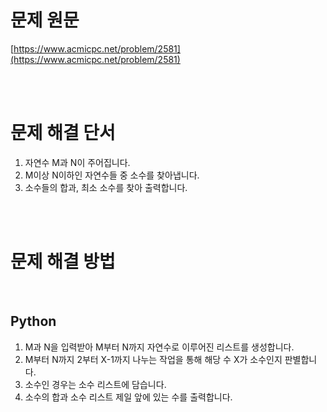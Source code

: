 # 문제 원문

[https://www.acmicpc.net/problem/2581](https://www.acmicpc.net/problem/2581)

<br><br>

# 문제 해결 단서

1. 자연수 M과 N이 주어집니다.
2. M이상 N이하인 자연수들 중 소수를 찾아냅니다.
3. 소수들의 합과, 최소 소수를 찾아 출력합니다.

<br><br>

# 문제 해결 방법

<br>

## Python

1. M과 N을 입력받아 M부터 N까지 자연수로 이루어진 리스트를 생성합니다.
2. M부터 N까지 2부터 X-1까지 나누는 작업을 통해 해당 수 X가 소수인지 판별합니다.
3. 소수인 경우는 소수 리스트에 담습니다.
4. 소수의 합과 소수 리스트 제일 앞에 있는 수를 출력합니다.
